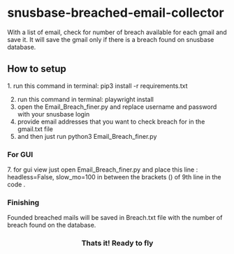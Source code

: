 # snusbase-breached-email-collector
With a list of email, check for number of breach available for each gmail and save it. It will save the gmail only if there is a breach found on snusbase database.

<h2>How to setup</h2>
1. run this command in terminal: pip3 install -r requirements.txt

2. run this command in terminal: playwright install
3. open the Email_Breach_finer.py and replace username and password with your snusbase login
4. provide email addresses that you want to check breach for in the gmail.txt file
5. and then just run python3 Email_Breach_finer.py 
<h3>For GUI</h3>
7. for gui view just open Email_Breach_finer.py and place this line : headless=False, slow_mo=100 in between the brackets () of 9th line in the code .

<h3>Finishing</h3>
Founded breached mails will be saved in Breach.txt file with the number of breach found on the database.
<h3 align=center>Thats it! Ready to fly<h3>
